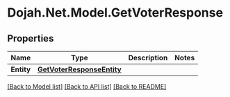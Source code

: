 # Dojah.Net.Model.GetVoterResponse

## Properties

Name | Type | Description | Notes
------------ | ------------- | ------------- | -------------
**Entity** | [**GetVoterResponseEntity**](GetVoterResponseEntity.md) |  | 

[[Back to Model list]](../README.md#documentation-for-models) [[Back to API list]](../README.md#documentation-for-api-endpoints) [[Back to README]](../README.md)

